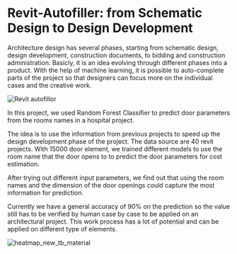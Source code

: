 # Revit-Autofiller: from Schematic Design to Design Development

Architecture design has several phases, starting from schematic design, design development, construction documents, to bidding and construction administration. Basicly, it is an idea evolving through different phases into a product. With the help of machine learning, it is possible to auto-complete parts of the project so that designers can focus more on the individual cases and the creative work.

![Revit autofillor](https://user-images.githubusercontent.com/17108049/235349767-752b5057-082a-476c-b942-370006c26971.png)

In this project, we used Random Forest Classifier to predict door parameters from the rooms names in a hospital project. 


The idea is to use the information from previous projects to speed up the design development phase of the project. The data source are 40 revit projects. With 15000 door element, we trained different models to use the room name that the door opens to to predict the door parameters for cost estimation.   

After trying out different input parameters, we find out that using the room names and the dimension of the door openings could capture the most information for prediction. 

Currently we have a general accuracy of 90% on the prediction so the value still has to be verified by human case by case to be applied on an architectural project. This work process has a lot of potential and can be applied on different type of elements.

 ![heatmap_new_tb_material](https://github.com/shicongcao/ML-Revit-Optimization/assets/17108049/b4f4734d-a099-4f75-922b-f979456ecbb0)


